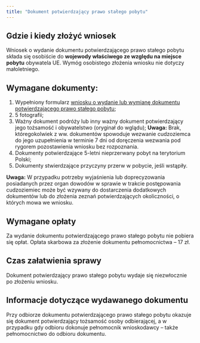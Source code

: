 ```yaml
---
title: "Dokument potwierdzający prawo stałego pobytu"
---
```


## Gdzie i kiedy złożyć wniosek

Wniosek o wydanie dokumentu potwierdzającego prawo stałego pobytu składa się osobiście do **wojewody właściwego ze względu na miejsce pobytu** obywatela UE. Wymóg osobistego złożenia wniosku nie dotyczy małoletniego.

## Wymagane dokumenty:

1. Wypełniony formularz [wniosku o wydanie lub wymianę dokumentu potwierdzającego prawo stałego pobytu](http://localhost:3000/wnioski);
2. 5 fotografii;
3. Ważny dokument podróży lub inny ważny dokument potwierdzający jego tożsamość i obywatelstwo (oryginał do wglądu);
   **Uwaga:** Brak, któregokolwiek z ww. dokumentów spowoduje wezwanie cudzoziemca do jego uzupełnienia w terminie 7 dni od doręczenia wezwania pod rygorem pozostawienia wniosku bez rozpoznania.
4. Dokumenty potwierdzające 5-letni nieprzerwany pobyt na terytorium Polski;
5. Dokumenty stwierdzające przyczyny przerw w pobycie, jeśli wstąpiły.

**Uwaga:** W przypadku potrzeby wyjaśnienia lub doprecyzowania posiadanych przez organ dowodów w sprawie w trakcie postępowania cudzoziemiec może być wzywany do dostarczenia dodatkowych dokumentów lub do złożenia zeznań potwierdzających okoliczności, o których mowa we wniosku.

## Wymagane opłaty

Za wydanie dokumentu potwierdzającego prawo stałego pobytu nie pobiera się opłat.
Opłata skarbowa za złożenie dokumentu pełnomocnictwa – 17 zł.

## Czas załatwienia sprawy

Dokument potwierdzający prawo stałego pobytu wydaje się niezwłocznie po złożeniu wniosku.

## Informacje dotyczące wydawanego dokumentu

Przy odbiorze dokumentu potwierdzającego prawo stałego pobytu okazuje się dokument potwierdzający tożsamość osoby odbierającej, a w przypadku gdy odbioru dokonuje pełnomocnik wnioskodawcy – także pełnomocnictwo do odbioru dokumentu.
